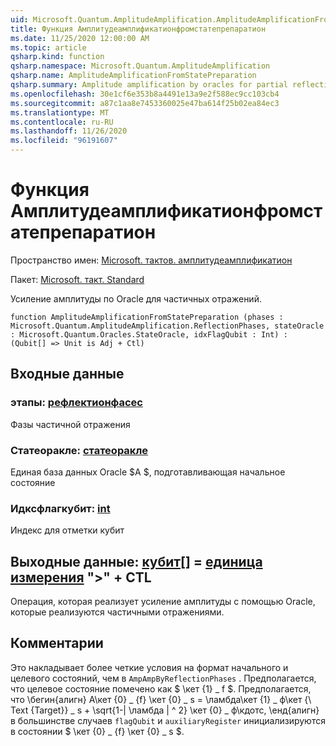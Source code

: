 ```yaml
---
uid: Microsoft.Quantum.AmplitudeAmplification.AmplitudeAmplificationFromStatePreparation
title: Функция Амплитудеамплификатионфромстатепрепаратион
ms.date: 11/25/2020 12:00:00 AM
ms.topic: article
qsharp.kind: function
qsharp.namespace: Microsoft.Quantum.AmplitudeAmplification
qsharp.name: AmplitudeAmplificationFromStatePreparation
qsharp.summary: Amplitude amplification by oracles for partial reflections.
ms.openlocfilehash: 30e1cf6e353b8a4491e13a9e2f588ec9cc103cb4
ms.sourcegitcommit: a87c1aa8e7453360025e47ba614f25b02ea84ec3
ms.translationtype: MT
ms.contentlocale: ru-RU
ms.lasthandoff: 11/26/2020
ms.locfileid: "96191607"
---
```

# <a name="amplitudeamplificationfromstatepreparation-function"></a>Функция Амплитудеамплификатионфромстатепрепаратион

Пространство имен: [Microsoft. тактов. амплитудеамплификатион](xref:Microsoft.Quantum.AmplitudeAmplification)

Пакет: [Microsoft. такт. Standard](https://nuget.org/packages/Microsoft.Quantum.Standard)


Усиление амплитуды по Oracle для частичных отражений.

```qsharp
function AmplitudeAmplificationFromStatePreparation (phases : Microsoft.Quantum.AmplitudeAmplification.ReflectionPhases, stateOracle : Microsoft.Quantum.Oracles.StateOracle, idxFlagQubit : Int) : (Qubit[] => Unit is Adj + Ctl)
```


## <a name="input"></a>Входные данные

### <a name="phases--reflectionphases"></a>этапы: [рефлектионфасес](xref:Microsoft.Quantum.AmplitudeAmplification.ReflectionPhases)

Фазы частичной отражения


### <a name="stateoracle--stateoracle"></a>Статеоракле: [статеоракле](xref:Microsoft.Quantum.Oracles.StateOracle)

Единая база данных Oracle $A $, подготавливающая начальное состояние


### <a name="idxflagqubit--int"></a>Идксфлагкубит: [int](xref:microsoft.quantum.lang-ref.int)

Индекс для отметки кубит



## <a name="output--qubit--unit--is-adj--ctl"></a>Выходные данные: [кубит](xref:microsoft.quantum.lang-ref.qubit)[] = [единица измерения](xref:microsoft.quantum.lang-ref.unit)  ">" + CTL

Операция, которая реализует усиление амплитуды с помощью Oracle, которые реализуются частичными отражениями.

## <a name="remarks"></a>Комментарии

Это накладывает более четкие условия на формат начального и целевого состояний, чем в `AmpAmpByReflectionPhases` .
Предполагается, что целевое состояние помечено как $ \кет {1} \_ f $.
Предполагается, что \бегин{алигн} А\кет {0} \_ {f} \кет {0} \_ s = \ламбда\кет {1} \_ ф\кет {\ Text {Target}} \_ s + \sqrt{1-| \ламбда | ^ 2} \кет {0} \_ ф\кдотс, \енд{алигн} в большинстве случаев `flagQubit` и `auxiliaryRegister` инициализируются в состоянии $ \кет {0} \_ {f} \кет {0} \_ s $.